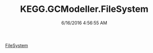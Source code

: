 ﻿---
title: KEGG.GCModeller.FileSystem
date: 6/16/2016 4:56:55 AM
---

[FileSystem](T-KEGG.GCModeller.FileSystem.FileSystem.html)
